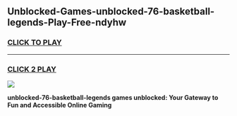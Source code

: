 
## Unblocked-Games-unblocked-76-basketball-legends-Play-Free-ndyhw
<h3>
<a href="https://premium76.site?title=unblocked-76-basketball-legends&ref=18A">CLICK TO PLAY</a></h3>
<hr>

<h3>
<a href="https://premium76.site?title=unblocked-76-basketball-legends&ref=18A">CLICK 2 PLAY</a>
  
</h3>

<a href="https://premium76.site?title=unblocked-76-basketball-legends&ref=18A"><img src="https://clearcache.store/games.png"></a>


**unblocked-76-basketball-legends games unblocked: Your Gateway to Fun and Accessible Online Gaming**
